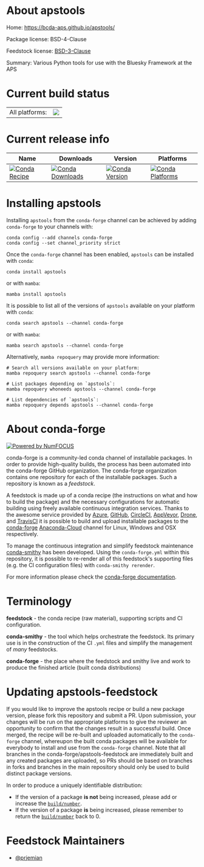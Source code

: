 About apstools
==============

Home: https://bcda-aps.github.io/apstools/

Package license: BSD-4-Clause

Feedstock license: [BSD-3-Clause](https://github.com/conda-forge/apstools-feedstock/blob/main/LICENSE.txt)

Summary: Various Python tools for use with the Bluesky Framework at the APS

Current build status
====================


<table><tr><td>All platforms:</td>
    <td>
      <a href="https://dev.azure.com/conda-forge/feedstock-builds/_build/latest?definitionId=16933&branchName=main">
        <img src="https://dev.azure.com/conda-forge/feedstock-builds/_apis/build/status/apstools-feedstock?branchName=main">
      </a>
    </td>
  </tr>
</table>

Current release info
====================

| Name | Downloads | Version | Platforms |
| --- | --- | --- | --- |
| [![Conda Recipe](https://img.shields.io/badge/recipe-apstools-green.svg)](https://anaconda.org/conda-forge/apstools) | [![Conda Downloads](https://img.shields.io/conda/dn/conda-forge/apstools.svg)](https://anaconda.org/conda-forge/apstools) | [![Conda Version](https://img.shields.io/conda/vn/conda-forge/apstools.svg)](https://anaconda.org/conda-forge/apstools) | [![Conda Platforms](https://img.shields.io/conda/pn/conda-forge/apstools.svg)](https://anaconda.org/conda-forge/apstools) |

Installing apstools
===================

Installing `apstools` from the `conda-forge` channel can be achieved by adding `conda-forge` to your channels with:

```
conda config --add channels conda-forge
conda config --set channel_priority strict
```

Once the `conda-forge` channel has been enabled, `apstools` can be installed with `conda`:

```
conda install apstools
```

or with `mamba`:

```
mamba install apstools
```

It is possible to list all of the versions of `apstools` available on your platform with `conda`:

```
conda search apstools --channel conda-forge
```

or with `mamba`:

```
mamba search apstools --channel conda-forge
```

Alternatively, `mamba repoquery` may provide more information:

```
# Search all versions available on your platform:
mamba repoquery search apstools --channel conda-forge

# List packages depending on `apstools`:
mamba repoquery whoneeds apstools --channel conda-forge

# List dependencies of `apstools`:
mamba repoquery depends apstools --channel conda-forge
```


About conda-forge
=================

[![Powered by
NumFOCUS](https://img.shields.io/badge/powered%20by-NumFOCUS-orange.svg?style=flat&colorA=E1523D&colorB=007D8A)](https://numfocus.org)

conda-forge is a community-led conda channel of installable packages.
In order to provide high-quality builds, the process has been automated into the
conda-forge GitHub organization. The conda-forge organization contains one repository
for each of the installable packages. Such a repository is known as a *feedstock*.

A feedstock is made up of a conda recipe (the instructions on what and how to build
the package) and the necessary configurations for automatic building using freely
available continuous integration services. Thanks to the awesome service provided by
[Azure](https://azure.microsoft.com/en-us/services/devops/), [GitHub](https://github.com/),
[CircleCI](https://circleci.com/), [AppVeyor](https://www.appveyor.com/),
[Drone](https://cloud.drone.io/welcome), and [TravisCI](https://travis-ci.com/)
it is possible to build and upload installable packages to the
[conda-forge](https://anaconda.org/conda-forge) [Anaconda-Cloud](https://anaconda.org/)
channel for Linux, Windows and OSX respectively.

To manage the continuous integration and simplify feedstock maintenance
[conda-smithy](https://github.com/conda-forge/conda-smithy) has been developed.
Using the ``conda-forge.yml`` within this repository, it is possible to re-render all of
this feedstock's supporting files (e.g. the CI configuration files) with ``conda-smithy rerender``.

For more information please check the [conda-forge documentation](https://conda-forge.org/docs/).

Terminology
===========

**feedstock** - the conda recipe (raw material), supporting scripts and CI configuration.

**conda-smithy** - the tool which helps orchestrate the feedstock.
                   Its primary use is in the construction of the CI ``.yml`` files
                   and simplify the management of *many* feedstocks.

**conda-forge** - the place where the feedstock and smithy live and work to
                  produce the finished article (built conda distributions)


Updating apstools-feedstock
===========================

If you would like to improve the apstools recipe or build a new
package version, please fork this repository and submit a PR. Upon submission,
your changes will be run on the appropriate platforms to give the reviewer an
opportunity to confirm that the changes result in a successful build. Once
merged, the recipe will be re-built and uploaded automatically to the
`conda-forge` channel, whereupon the built conda packages will be available for
everybody to install and use from the `conda-forge` channel.
Note that all branches in the conda-forge/apstools-feedstock are
immediately built and any created packages are uploaded, so PRs should be based
on branches in forks and branches in the main repository should only be used to
build distinct package versions.

In order to produce a uniquely identifiable distribution:
 * If the version of a package **is not** being increased, please add or increase
   the [``build/number``](https://docs.conda.io/projects/conda-build/en/latest/resources/define-metadata.html#build-number-and-string).
 * If the version of a package **is** being increased, please remember to return
   the [``build/number``](https://docs.conda.io/projects/conda-build/en/latest/resources/define-metadata.html#build-number-and-string)
   back to 0.

Feedstock Maintainers
=====================

* [@prjemian](https://github.com/prjemian/)

